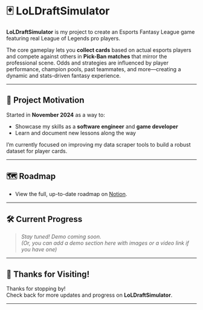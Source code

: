 # 🃏 LoLDraftSimulator

**LoLDraftSimulator** is my project to create an Esports Fantasy League game featuring real League of Legends pro players.

The core gameplay lets you **collect cards** based on actual esports players and compete against others in **Pick-Ban matches** that mirror the professional scene. Odds and strategies are influenced by player performance, champion pools, past teammates, and more—creating a dynamic and stats-driven fantasy experience.

---

## 🚀 Project Motivation

Started in **November 2024** as a way to:
- Showcase my skills as a **software engineer** and **game developer**
- Learn and document new lessons along the way

I’m currently focused on improving my data scraper tools to build a robust dataset for player cards.

---

## 🗺️ Roadmap

- View the full, up-to-date roadmap on [Notion](https://www.notion.so/LoLDraftSimulator-Roadmap-1de9f96c2cf7806e8635f00224dfcae4?pvs=4).

---

## 🛠️ Current Progress

> _Stay tuned! Demo coming soon._  
> _(Or, you can add a demo section here with images or a video link if you have one)_

---

## 🙏 Thanks for Visiting!

Thanks for stopping by!  
Check back for more updates and progress on **LoLDraftSimulator**.

---

